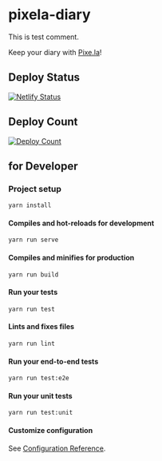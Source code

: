 # pixela-diary

This is test comment.

Keep your diary with [Pixe.la](https://pixe.la)!

## Deploy Status

[![Netlify Status](https://api.netlify.com/api/v1/badges/54c43c71-f9ac-40b2-931d-17ba9cc84afe/deploy-status)](https://app.netlify.com/sites/pixela-diary/deploys)

## Deploy Count

[![Deploy Count](https://pixe.la/v1/users/pixela-diary/graphs/deploy)](https://pixe.la/v1/users/pixela-diary/graphs/deploy.html)

## for Developer

### Project setup
```
yarn install
```

#### Compiles and hot-reloads for development
```
yarn run serve
```

#### Compiles and minifies for production
```
yarn run build
```

#### Run your tests
```
yarn run test
```

#### Lints and fixes files
```
yarn run lint
```

#### Run your end-to-end tests
```
yarn run test:e2e
```

#### Run your unit tests
```
yarn run test:unit
```

#### Customize configuration
See [Configuration Reference](https://cli.vuejs.org/config/).
